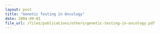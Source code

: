 ```yaml
---
layout: post
title: "Genetic Testing in Oncology"
date: 2004-09-01
file_url: /files/publications/others/genetic-testing-in-oncology.pdf
---
```

